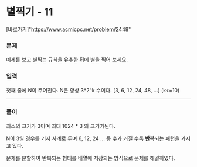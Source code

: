 # 별찍기 - 11

[바로가기]"https://www.acmicpc.net/problem/2448"


### 문제

예제를 보고 별찍는 규칙을 유추한 뒤에 별을 찍어 보세요.


### 입력 

첫째 줄에 N이 주어진다. N은 항상 3*2^k 수이다. (3, 6, 12, 24, 48, ...) (k<=10)

-------------
### 풀이 

최소의 크기가 3이며 최대 1024 * 3 의 크기가된다. 

N이 3일 경우를 기저 사례로 두며 6, 12, 24 ... 등 수가 커질 수록 **반복**되는 패턴을 가지고 있다. 

문제를 분할하여 반복되는 형태를 배열에 저장되는 방식으로 문제를 해결하였다. 

